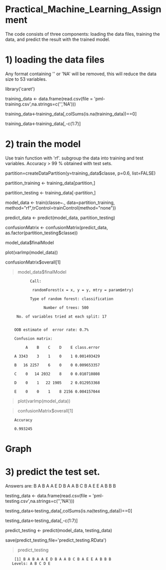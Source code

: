 # Practical_Machine_Learning_Assignment

The code consists of three components: loading the data files, training the data, and predict the result with the trained model.

# 1) loading the data files

Any format containing '' or 'NA' will be removed, this will reduce the data size to 53 variables.

library('caret')

training_data <- data.frame(read.csv(file = 'pml-training.csv',na.strings=c('','NA')))

training_data<-training_data[,colSums(is.na(training_data))==0]

training_data<-training_data[,-c(1:7)]

# 2) train the model

Use train function with 'rf'. subgroup the data into training and test variables. Accuracy > 99 % obtained with test sets.

partition=createDataPartition(y=training_data$classe, p=0.6, list=FALSE)

partition_training <- training_data[partition,]

partition_testing <- training_data[-partition,]

model_data <- train(classe~., data=partition_training, method="rf",trControl=trainControl(method="none"))

predict_data <- predict(model_data, partition_testing)

confusionMatrix <- confusionMatrix(predict_data, as.factor(partition_testing$classe))

model_data$finalModel

plot(varImp(model_data))

confusionMatrix$overall[1]

> model_data$finalModel

               Call:

                randomForest(x = x, y = y, mtry = param$mtry) 
 
               Type of random forest: classification
               
                     Number of trees: 500
                     
         No. of variables tried at each split: 17


        OOB estimate of  error rate: 0.7%
        
        Confusion matrix:

             A    B    C    D    E class.error

        A 3343    3    1    0    1 0.001493429

        B   16 2257    6    0    0 0.009653357

        C    0   14 2032    8    0 0.010710808

        D    0    1   22 1905    2 0.012953368

        E    0    0    1    8 2156 0.004157044

> plot(varImp(model_data))

> confusionMatrix$overall[1]

        Accuracy 

        0.993245 

# Graph  



# 3) predict the test set. 

Answers are: B A B A A E D B A A B C B A E E A B B B

testing_data <- data.frame(read.csv(file = 'pml-testing.csv',na.strings=c('','NA')))

testing_data<-testing_data[,colSums(is.na(testing_data))==0]

testing_data<-testing_data[,-c(1:7)]

predict_testing <- predict(model_data, testing_data)

save(predict_testing,file='predict_testing.RData')

> predict_testing

        [1] B A B A A E D B A A B C B A E E A B B B
       Levels: A B C D E

